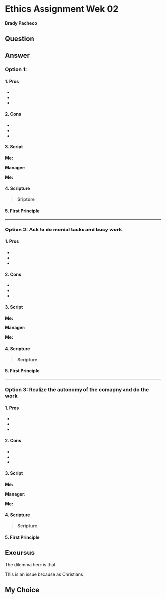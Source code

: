 # Ethics Assignment Wek 02
#### Brady Pacheco

## Question



## Answer

### Option 1: 
#### 1. Pros

* 
* 
* 

#### 2. Cons

* 
* 
* 

#### 3. Script

**Me:** 

**Manager:** 

**Me:** 
#### 4. Scripture

> **Sripture** <br> 

#### 5. First Principle


***

### Option 2: Ask to do menial tasks and busy work
#### 1. Pros

* 
* 
* 

#### 2. Cons

* 
* 
* 

#### 3. Script

**Me:** 

**Manager:** 

**Me:** 

#### 4. Scripture

> **Scripture** <br> 

#### 5. First Principle


***

### Option 3: Realize the autonomy of the comapny and do the work
#### 1. Pros

* 
* 
* 

#### 2. Cons

* 
* 
* 

#### 3. Script

**Me:** 

**Manager:** 

**Me:** 

#### 4. Scripture

> **Scripture** <br> 

#### 5. First Principle


## Excursus

The dilemma here is that 

This is an issue because as Christians, 

## My Choice

